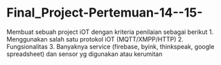 # Final_Project-Pertemuan-14--15-
Membuat sebuah project iOT dengan kriteria penilaian sebagai berikut 1. Menggunakan salah satu protokol iOT (MQTT/XMPP/HTTP) 2. Fungsionalitas 3. Banyaknya service (firebase, byink, thinkspeak, google spreadsheet) dan sensor yg digunakan atau kerumitan
